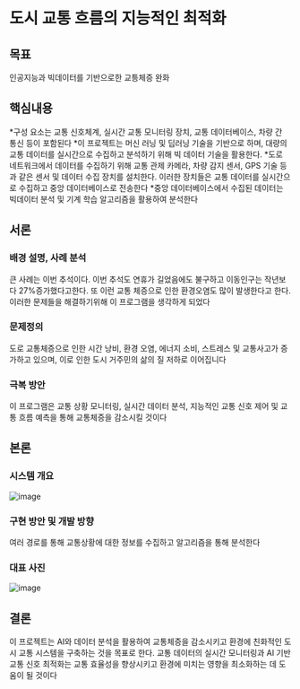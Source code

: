 # 도시 교통 흐름의 지능적인 최적화

## 목표
인공지능과 빅데이터를 기반으로한 교틍체증 완화

## 핵심내용
*구성 요소는 교통 신호체계, 실시간 교통 모니터링 장치, 교통 데이터베이스, 차량 간 통신 등이 포함된다
*이 프로젝트는 머신 러닝 및 딥러닝 기술을 기반으로 하며, 대량의 교통 데이터를 실시간으로 수집하고 분석하기 위해 빅 데이터 기술을 활용한다.
*도로 네트워크에서 데이터를 수집하기 위해 교통 관제 카메라, 차량 감지 센서, GPS 기술 등과 같은 센서 및 데이터 수집 장치를 설치한다. 이러한 장치들은 교통 데이터를 실시간으로 수집하고 중앙 데이터베이스로 전송한다
*중앙 데이터베이스에서 수집된 데이터는 빅데이터 분석 및 기계 학습 알고리즘을 활용하여 분석한다
## 서론
### 배경 설명, 사례 분석
큰 사례는 이번 추석이다. 이번 추석도 연휴가 길었음에도 불구하고 이동인구는 작년보다 27%증가했다고한다. 또 이런 교통 체증으로 인한 환경오염도 많이 발생한다고 한다. 이러한 문제들을 해결하기위해 이 프로그램을 생각하게 되었다
### 문제정의
도로 교통체증으로 인한 시간 낭비, 환경 오염, 에너지 소비, 스트레스 및 교통사고가 증가하고 있으며, 이로 인한 도시 거주민의 삶의 질 저하로 이어집니다
### 극복 방안
이 프로그램은 교통 상황 모니터링, 실시간 데이터 분석, 지능적인 교통 신호 제어 및 교통 흐름 예측을 통해 교통체증을 감소시킬 것이다
## 본론
### 시스템 개요
![image](https://github.com/leeseokku/Leeseokku/assets/127724468/f5c0535f-5d23-4492-ae9b-23c988ee7819)


### 구현 방안 및 개발 방향
여러 경로를 통해 교통상황에 대한 정보를 수집하고 알고리즘을 통해 분석한다

### 대표 사진
![image](https://github.com/leeseokku/Leeseokku/assets/127724468/08a28fa8-3ebb-4bc9-8354-2847c7cd0b3d)


## 결론
이 프로젝트는 AI와 데이터 분석을 활용하여 교통체증을 감소시키고 환경에 친화적인 도시 교통 시스템을 구축하는 것을 목표로 한다. 교통 데이터의 실시간 모니터링과 AI 기반 교통 신호 최적화는 교통 효율성을 향상시키고 환경에 미치는 영향을 최소화하는 데 도움이 될 것이다
